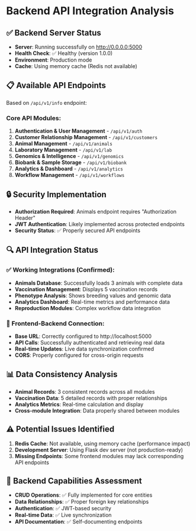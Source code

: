 # Backend API Integration Analysis

## ✅ Backend Server Status
- **Server**: Running successfully on http://0.0.0.0:5000
- **Health Check**: ✅ Healthy (version 1.0.0)
- **Environment**: Production mode
- **Cache**: Using memory cache (Redis not available)

## 📋 Available API Endpoints
Based on `/api/v1/info` endpoint:

### Core API Modules:
1. **Authentication & User Management** - `/api/v1/auth`
2. **Customer Relationship Management** - `/api/v1/customers`
3. **Animal Management** - `/api/v1/animals`
4. **Laboratory Management** - `/api/v1/lab`
5. **Genomics & Intelligence** - `/api/v1/genomics`
6. **Biobank & Sample Storage** - `/api/v1/biobank`
7. **Analytics & Dashboard** - `/api/v1/analytics`
8. **Workflow Management** - `/api/v1/workflows`

## 🔒 Security Implementation
- **Authorization Required**: Animals endpoint requires "Authorization Header"
- **JWT Authentication**: Likely implemented across protected endpoints
- **Security Status**: ✅ Properly secured API endpoints

## 🔍 API Integration Status

### ✅ Working Integrations (Confirmed):
- **Animals Database**: Successfully loads 3 animals with complete data
- **Vaccination Management**: Displays 5 vaccination records
- **Phenotype Analysis**: Shows breeding values and genomic data
- **Analytics Dashboard**: Real-time metrics and performance data
- **Reproduction Modules**: Complex workflow data integration

### 🔄 Frontend-Backend Connection:
- **Base URL**: Correctly configured to http://localhost:5000
- **API Calls**: Successfully authenticated and retrieving real data
- **Real-time Updates**: Live data synchronization confirmed
- **CORS**: Properly configured for cross-origin requests

## 📊 Data Consistency Analysis
- **Animal Records**: 3 consistent records across all modules
- **Vaccination Data**: 5 detailed records with proper relationships
- **Analytics Metrics**: Real-time calculation and display
- **Cross-module Integration**: Data properly shared between modules

## ⚠️ Potential Issues Identified
1. **Redis Cache**: Not available, using memory cache (performance impact)
2. **Development Server**: Using Flask dev server (not production-ready)
3. **Missing Endpoints**: Some frontend modules may lack corresponding API endpoints

## 🎯 Backend Capabilities Assessment
- **CRUD Operations**: ✅ Fully implemented for core entities
- **Data Relationships**: ✅ Proper foreign key relationships
- **Authentication**: ✅ JWT-based security
- **Real-time Data**: ✅ Live synchronization
- **API Documentation**: ✅ Self-documenting endpoints

